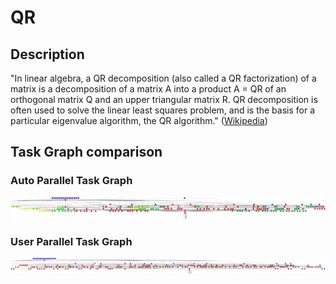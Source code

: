 # QR


## Description

"In linear algebra, a QR decomposition (also called a QR factorization) of a matrix
is a decomposition of a matrix A into a product A = QR of an orthogonal matrix Q and
an upper triangular matrix R. QR decomposition is often used to solve the linear least
squares problem, and is the basis for a particular eigenvalue algorithm, the QR
algorithm." 
([Wikipedia][wikipedia-qr])


## Task Graph comparison

### Auto Parallel Task Graph

![AutoParallel Task Graph](./autoparallel/complete_graph.png)

### User Parallel Task Graph

![UserParallel Task Graph](./userparallel/complete_graph.png)


[wikipedia-qr]: https://en.wikipedia.org/wiki/QR_decomposition